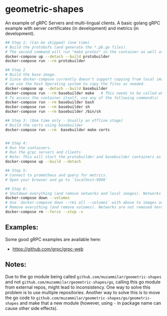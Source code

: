 # geometric-shapes
An example of gRPC Servers and multi-lingual clients. A basic golang gRPC example with server certificates (in development) and metrics (in development).

```sh
## Step 1: (Can be skipped) (one time)
# Build the protobufs (and generate the *.pb.go files).
# The second command will run "make protos" in the container as well as recreate go module/update dependencies
docker-compose up --detach --build protobuilder
docker-compose run --rm protobuilder

## Step 2
# Build the base image.
# Since docker-compose currently doesn't support copying from local images (between multiple Dockerfiles),
# we use the host Operating system to copy the files as needed.
docker-compose up --detach --build basebuilder
docker-compose run --rm basebuilder make   # This needs to be called whenever code is modified
# To access the container itself, use any of the following command(s)
docker-compose run --rm basebuilder bash
docker-compose run --rm basebuilder sh
docker-compose run --rm basebuilder /bin/sh

## Step 3: (One time only - Usually an offline stage)
# Build the certs using basebuilder
docker-compose run --rm  basebuilder make certs


## Step 4:
# Run the containers.
# Run the grpc servers and clients
# Note: This will start the protobuilder and basebuilder containers as well.
docker-compose up --build --detach

## Step 5:
# Connect to prometheus and query for metrics.
# Open your browser and go to `localhost:9090`

## Step 6:
# Shutdown everything (and remove networks and local images). Networks are removed in this.
docker-compose down --volumes
# Use `docker-compose down --rmi all --volumes` with above to images as well
# Remove everything (and remove volumes). Networks are not removed here.
docker-compose rm --force --stop -v
```

## Examples:
Some good gRPC examples are available here:
* https://github.com/grpc/grpc-web

## Notes:
Due to the go module being called `github.com/muzammilar/geometric-shapes` and not `github.com/muzammilar/geometric-shapes/go`, calling this go module from external repos, might lead to inconsistency.
One way to solve this problem is to use multiple repositories. Another way to solve this is to move the go code to `github.com/muzammilar/geometric-shapes/go/geometric-shapes` and make that a new module (however, using `-` in package name can cause other side effects).
